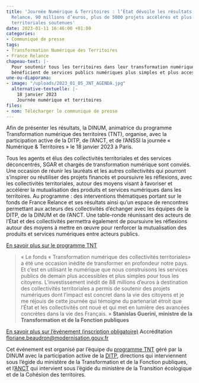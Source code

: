 ```yaml
---
title: 'Journée Numérique & Territoires : l’État dévoile les résultats du fonds France
  Relance. 90 millions d’euros, plus de 5000 projets accélérés et plus de 3 200 collectivités
  territoriales soutenues'
date: 2023-01-11 16:46:00 +01:00
categories:
- Communiqué de presse
tags:
- Transformation Numérique des Territoires
- France Relance
chapeau-text: |-
  Pour soutenir tous les territoires dans leur transformation numérique afin que les Français
  bénéficient de services publics numériques plus simples et plus accessibles, le Gouvernement a mis en place en janvier 2021 un fonds « Transformation numérique des collectivités territoriales » dans le cadre de France Relance. Piloté par la direction interministérielle du numérique (DINUM), la direction interministérielle de la transformation publique (DITP) et l’agence nationale de la cohésion des territoires (ANCT) et après 2 ans d’action, le fonds doté d’un montant de 88 millions d’euros a financé des projets dans tous les territoires permettant de soutenir l’innovation des acteurs publics et les projets ayant les meilleures perspectives d’amélioration du secteur public.
une-ou-diaporama:
- image: "/uploads/2023_01_05_JNT_AGENDA.jpg"
  alternative-textuelle: |-
    18 janvier 2023
    Journée numérique et territoires
files:
- nom: Télécharger le communiqué de presse
---
```


Afin de présenter les résultats, la DINUM, animatrice du programme Transformation numérique des territoires (TNT), organise, avec la participation active de la DITP, de l’ANCT, et de l’ANSSI la journée « Numérique & Territoires » le 18 janvier 2023 à Paris. 

Tous les agents et élus des collectivités territoriales et des services déconcentrés, SGAR et chargés de transformation numérique sont conviés. Une occasion de réunir les lauréats et les autres collectivités qui pourront s’inspirer ou réutiliser des projets financés et poursuivre les réflexions, avec les collectivités territoriales, autour des moyens visant à favoriser et accélérer la mutualisation des produits et services numériques dans les territoires.
Au programme : des interventions thématiques portant sur le fonds de France Relance et ses résultats ainsi qu’un espace de rencontres permettant aux acteurs des collectivités d’échanger avec les équipes de la DITP, de la DINUM et de l’ANCT. Une table-ronde réunissant des acteurs de l’État et des collectivités permettra également de poursuivre les réflexions autour des moyens à mettre en œuvre pour renforcer la mutualisation des produits et services numériques entre acteurs publics.

[En savoir plus sur le programme TNT](https://www.numerique.gouv.fr/services/tnt/)

> « Le fonds « Transformation numérique des collectivités territoriales» a été une occasion inédite de transformer en profondeur notre pays. Et c’est en utilisant le numérique que nous construisons les services publics de demain plus accessibles et plus simples pour tous les citoyens. L’investissement inédit de 88 millions d’euros à destination des collectivités territoriales a permis de soutenir des projets numériques dont l’impact est concret dans la vie des citoyens et je me réjouis de cette journée qui témoigne du partenariat étroit que l’État et les collectivités ont noué et qui met en lumière des avancées concrètes dans la vie des Français. »
**Stanislas Guerini, ministre de la Transformation et de la Fonction publiques**

[En savoir plus sur l’événement (inscription obligatoire)](https://www.numerique.gouv.fr/agenda/journee-numerique-territoires/) Accréditation [floriane.beaudron@modernisation.gouv.fr](mailto:floriane.beaudron@modernisation.gouv.fr)

Cet événement est organisé par l’équipe du [programme TNT](https://www.numerique.gouv.fr/services/tnt/) géré par la DINUM avec la participation active de la [DITP](https://www.modernisation.gouv.fr/), directions qui interviennent sous l’égide du ministère de la Transformation et de la Fonction publiques, et l’[ANCT](https://agence-cohesion-territoires.gouv.fr/) qui intervient sous l’égide du ministère de la Transition écologique et de la Cohésion des territoires.